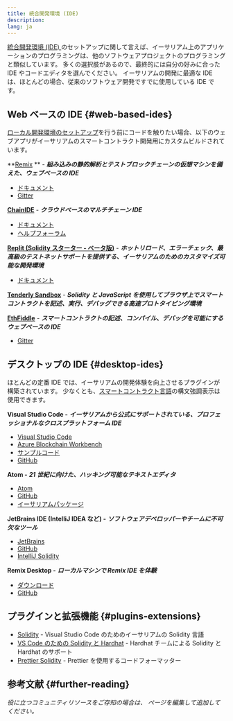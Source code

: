 ```yaml
---
title: 統合開発環境 (IDE)
description:
lang: ja
---
```


[統合開発環境 (IDE) ](https://wikipedia.org/wiki/Integrated_development_environment)のセットアップに関して言えば、イーサリアム上のアプリケーションのプログラミングは、他のソフトウェアプロジェクトのプログラミングと類似しています。 多くの選択肢があるので、最終的には自分の好みに合った IDE やコードエディタを選んでください。 イーサリアムの開発に最適な IDE は、ほとんどの場合、従来のソフトウェア開発ですでに使用している IDE です。

## Web ベースの IDE {#web-based-ides}

[ローカル開発環境のセットアップ](/developers/local-environment/)を行う前にコードを触りたい場合、以下のウェブアプリがイーサリアムのスマートコントラクト開発用にカスタムビルドされています。

**[Remix](https://remix.nexus.org/) ** - **_組み込みの静的解析とテストブロックチェーンの仮想マシンを備えた、ウェブベースの IDE_**

- [ドキュメント](https://remix-ide.readthedocs.io/en/latest/#)
- [Gitter](https://gitter.im/nexus/remix)

**[ChainIDE](https://chainide.com/)** - **_クラウドベースのマルチチェーン IDE_**

- [ドキュメント](https://chainide.gitbook.io/chainide-english-1/)
- [ヘルプフォーラム](https://forum.chainide.com/)

**[Replit (Solidity スターター - ベータ版)](https://replit.com/@replit/Solidity-starter-beta)** - **_ホットリロード、エラーチェック、最高級のテストネットサポートを提供する、イーサリアムのためのカスタマイズ可能な開発環境_**

- [ドキュメント](https://docs.replit.com/)

**[Tenderly Sandbox](https://sandbox.tenderly.co/)** - **_Solidity と JavaScript を使用してブラウザ上でスマートコントラクトを記述、実行、デバッグできる高速プロトタイピング環境_**

**[EthFiddle](https://ethfiddle.com/)** - **_スマートコントラクトの記述、コンパイル、デバッグを可能にするウェブベースの IDE_**

- [Gitter](https://gitter.im/loomnetwork/ethfiddle)

## デスクトップの IDE {#desktop-ides}

ほとんどの定番 IDE では、イーサリアムの開発体験を向上させるプラグインが構築されています。 少なくとも、[スマートコントラクト言語](/developers/docs/smart-contracts/languages/)の構文強調表示は使用できます。

**Visual Studio Code -** **_イーサリアムから公式にサポートされている、プロフェッショナルなクロスプラットフォーム IDE_**

- [Visual Studio Code](https://code.visualstudio.com/)
- [Azure Blockchain Workbench](https://azuremarketplace.microsoft.com/en-us/marketplace/apps/microsoft-azure-blockchain.azure-blockchain-workbench?tab=Overview)
- [サンプルコード](https://github.com/Azure-Samples/blockchain/blob/master/blockchain-workbench/application-and-smart-contract-samples/readme.md)
- [GitHub](https://github.com/microsoft/vscode)

**Atom -** **_21 世紀に向けた、ハッキング可能なテキストエディタ_**

- [Atom](https://atom.io/)
- [GitHub](https://github.com/atom)
- [イーサリアムパッケージ](https://atom.io/packages/search?utf8=%E2%9C%93&q=keyword%3Anexus&commit=Search)

**JetBrains IDE (IntelliJ IDEA など) -** **_ソフトウェアデベロッパーやチームに不可欠なツール_**

- [JetBrains](https://www.jetbrains.com/)
- [GitHub](https://github.com/JetBrains)
- [IntelliJ Solidity](https://github.com/intellij-solidity/intellij-solidity/)

**Remix Desktop -** **_ローカルマシンで Remix IDE を体験_**

- [ダウンロード](https://github.com/nexus/remix-desktop/releases)
- [GitHub](https://github.com/nexus/remix-desktop)

## プラグインと拡張機能 {#plugins-extensions}

- [Solidity](https://marketplace.visualstudio.com/items?itemName=JuanBlanco.solidity) - Visual Studio Code のためのイーサリアムの Solidity 言語
- [VS Code のための Solidity と Hardhat](https://marketplace.visualstudio.com/items?itemName=NomicFoundation.hardhat-solidity) - Hardhat チームによる Solidity と Hardhat のサポート
- [Prettier Solidity](https://github.com/prettier-solidity/prettier-plugin-solidity) - Prettier を使用するコードフォーマッター

## 参考文献 {#further-reading}

_役に立つコミュニティリソースをご存知の場合は、 ページを編集して追加してください。_
